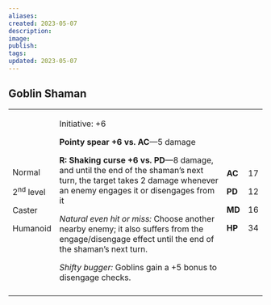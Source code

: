 ```yaml
---
aliases: 
created: 2023-05-07
description: 
image: 
publish: 
tags: 
updated: 2023-05-07
---
```


## Goblin Shaman

<table>
<colgroup>
<col style="width: 16%" />
<col style="width: 72%" />
<col style="width: 5%" />
<col style="width: 5%" />
</colgroup>
<tbody>
<tr class="odd">
<td><p>Normal</p>
<p>2<sup>nd</sup> level</p>
<p>Caster</p>
<p>Humanoid</p></td>
<td><p>Initiative: +6</p>
<p><strong>Pointy spear +6 vs. AC</strong>—5 damage</p>
<p><strong>R: Shaking curse +6 vs. PD</strong>—8 damage, and until the
end of the shaman’s next turn, the target takes 2 damage whenever an
enemy engages it or disengages from it</p>
<p><em>Natural even hit or miss:</em> Choose another nearby enemy; it
also suffers from the engage/disengage effect until the end of the
shaman’s next turn.</p>
<p><em>Shifty bugger:</em> Goblins gain a +5 bonus to disengage
checks.</p></td>
<td><p><strong>AC</strong></p>
<p><strong>PD</strong></p>
<p><strong>MD</strong></p>
<p><strong>HP</strong></p></td>
<td><p>17</p>
<p>12</p>
<p>16</p>
<p>34</p></td>
</tr>
<tr class="even">
<td></td>
<td></td>
<td></td>
<td></td>
</tr>
</tbody>
</table>

